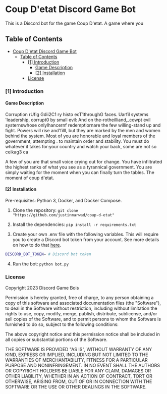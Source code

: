 # Coup D'etat Discord Game Bot

This is a Discord bot for the game Coup D'etat. A game where you 

## Table of Contents

- [Coup D'etat Discord Game Bot](#coup-detat-discord-game-bot)
  - [Table of Contents](#table-of-contents)
    - [\[1\] Introduction](#1-introduction)
      - [Game Description](#game-description)
      - [\[2\] Installation](#2-installation)
    - [License](#license)


### [1] Introduction 

#### Game Description

Corruption rUfig Gdii2C1 ry histo ecT1throughG faces. Uarfil systems 'leadership, corrupt0 by small evil: And on the-rotheilliand,_cowpt evil systernswhose onlylhancernf redemptiornare the few willing-stand up and fight. Powers will rise and'filll, but they are marked by the men and women behind the system. Most of you are honorable and loyal members of the government, attempting . to maintain order and stability. You must do whatever it takes for:your country and watch your back, some are not so 
ceikag3 ca 

A few of you are that small voice crying out for change. You have infiltrated the highest ranks of what you see as a tyrannical government. You are simply waiting for the moment when you can finally turn the tables. The moment of coup d'etat. 


#### [2] Installation

Pre-requisites: Python 3, Docker, and Docker Compose. 

1. Clone the repository: ```git clone "https://github.com/justinmarwad/coup-d-etat"``` 

2. Install the dependencies: ```pip install -r requirements.txt```

3. Create your own .env file with the following variables. This will require you to create a Discord bot token from your account. See more details on how to do that [here](https://discordpy.readthedocs.io/en/latest/discord.html).

```bash
DISCORD_BOT_TOKEN= # Discord bot token 
```

4. Run the bot: ```python bot.py```


### License

Copyright 2023 Discord Game Bois

Permission is hereby granted, free of charge, to any person obtaining a copy of this software and associated documentation files (the "Software"), to deal in the Software without restriction, including without limitation the rights to use, copy, modify, merge, publish, distribute, sublicense, and/or sell copies of the Software, and to permit persons to whom the Software is furnished to do so, subject to the following conditions:

The above copyright notice and this permission notice shall be included in all copies or substantial portions of the Software.

THE SOFTWARE IS PROVIDED "AS IS", WITHOUT WARRANTY OF ANY KIND, EXPRESS OR IMPLIED, INCLUDING BUT NOT LIMITED TO THE WARRANTIES OF MERCHANTABILITY, FITNESS FOR A PARTICULAR PURPOSE AND NONINFRINGEMENT. IN NO EVENT SHALL THE AUTHORS OR COPYRIGHT HOLDERS BE LIABLE FOR ANY CLAIM, DAMAGES OR OTHER LIABILITY, WHETHER IN AN ACTION OF CONTRACT, TORT OR OTHERWISE, ARISING FROM, OUT OF OR IN CONNECTION WITH THE SOFTWARE OR THE USE OR OTHER DEALINGS IN THE SOFTWARE.